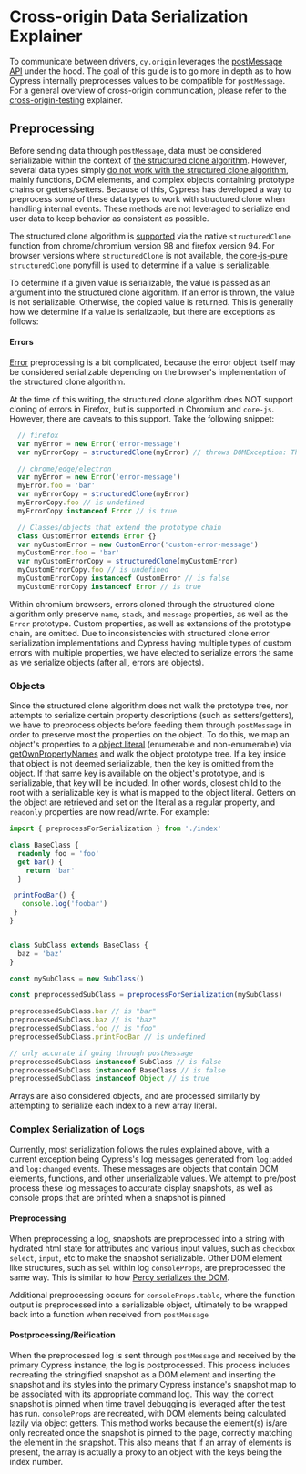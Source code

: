 # Cross-origin Data Serialization Explainer

To communicate between drivers, `cy.origin` leverages the [postMessage API](https://developer.mozilla.org/en-US/docs/Web/API/Window/postMessage) under the hood. The goal of this guide is to go more in depth as to how Cypress internally preprocesses values to be compatible for `postMessage`. For a general overview of cross-origin communication, please refer to the [cross-origin-testing](../../../cross-origin-testing.md#cross-origin-communication) explainer.

## Preprocessing

Before sending data through `postMessage`, data must be considered serializable within the context of [the structured clone algorithm](https://developer.mozilla.org/en-US/docs/Web/API/Web_Workers_API/Structured_clone_algorithm). However, several data types simply [do not work with the structured clone algorithm](https://developer.mozilla.org/en-US/docs/Web/API/Web_Workers_API/Structured_clone_algorithm#things_that_dont_work_with_structured_clone), mainly functions, DOM elements, and complex objects containing prototype chains or getters/setters. Because of this, Cypress has developed a way to preprocess some of these data types to work with structured clone when handling internal events. These methods are not leveraged to serialize end user data to keep behavior as consistent as possible.

The structured clone algorithm is [supported](https://developer.mozilla.org/en-US/docs/Web/API/structuredClone#browser_compatibility) via the native `structuredClone` function from chrome/chromium version 98 and firefox version 94. For browser versions where `structuredClone` is not available, the [core-js-pure](https://github.com/zloirock/core-js/blob/master/packages/core-js/modules/web.structured-clone.js) `structuredClone` ponyfill is used to determine if a value is serializable.

To determine if a given value is serializable, the value is passed as an argument into the structured clone algorithm. If an error is thrown, the value is not serializable. Otherwise, the copied value is returned. This is generally how we determine if a value is serializable, but there are exceptions as follows:

#### Errors

[Error](https://developer.mozilla.org/en-US/docs/Web/JavaScript/Reference/Global_Objects/Error) preprocessing is a bit complicated, because the error object itself may be considered serializable depending on the browser's implementation of the structured clone algorithm.

At the time of this writing, the structured clone algorithm does NOT support cloning of errors in Firefox, but is supported in Chromium and `core-js`. However, there are caveats to this support. Take the following snippet:

```js
  // firefox
  var myError = new Error('error-message') 
  var myErrorCopy = structuredClone(myError) // throws DOMException: The object could not be cloned

  // chrome/edge/electron
  var myError = new Error('error-message') 
  myError.foo = 'bar'
  var myErrorCopy = structuredClone(myError)
  myErrorCopy.foo // is undefined
  myErrorCopy instanceof Error // is true

  // Classes/objects that extend the prototype chain
  class CustomError extends Error {}
  var myCustomError = new CustomError('custom-error-message') 
  myCustomError.foo = 'bar'
  var myCustomErrorCopy = structuredClone(myCustomError)
  myCustomErrorCopy.foo // is undefined
  myCustomErrorCopy instanceof CustomError // is false
  myCustomErrorCopy instanceof Error // is true

```

Within chromium browsers, errors cloned through the structured clone algorithm only preserve `name`, `stack`, and `message` properties, as well as the `Error` prototype. Custom properties, as well as extensions of the prototype chain, are omitted. Due to inconsistencies with structured clone error serialization implementations and Cypress having multiple types of custom errors with multiple properties, we have elected to serialize errors the same as we serialize objects (after all, errors are objects).

### Objects

Since the structured clone algorithm does not walk the prototype tree, nor attempts to serialize certain property descriptions (such as setters/getters), we have to preprocess objects before feeding them through `postMessage` in order to preserve most the properties on the object. To do this, we map an object's properties to a [object literal](https://developer.mozilla.org/en-US/docs/Web/JavaScript/Guide/Grammar_and_types#object_literals) (enumerable and non-enumerable) via [getOwnPropertyNames](https://developer.mozilla.org/en-US/docs/Web/JavaScript/Reference/Global_Objects/Object/getOwnPropertyNames) and walk the object prototype tree. If a key inside that object is not deemed serializable, then the key is omitted from the object. If that same key is available on the object's prototype, and is serializable, that key will be included. In other words, closest child to the root with a serializable key is what is mapped to the object literal. Getters on the object are retrieved and set on the literal as a regular property, and `readonly` properties are now read/write. For example:

```ts
import { preprocessForSerialization } from './index'

class BaseClass {
  readonly foo = 'foo'
  get bar() {
    return 'bar'
  }

 printFooBar() {
   console.log('foobar')
 }
}


class SubClass extends BaseClass {
  baz = 'baz' 
}

const mySubClass = new SubClass()

const preprocessedSubClass = preprocessForSerialization(mySubClass)

preprocessedSubClass.bar // is "bar"
preprocessedSubClass.baz // is "baz"
preprocessedSubClass.foo // is "foo"
preprocessedSubClass.printFooBar // is undefined

// only accurate if going through postMessage
preprocessedSubClass instanceof SubClass // is false
preprocessedSubClass instanceof BaseClass // is false
preprocessedSubClass instanceof Object // is true
```

Arrays are also considered objects, and are processed similarly by attempting to serialize each index to a new array literal.

### Complex Serialization of Logs

Currently, most serialization follows the rules explained above, with a current exception being Cypress's log messages generated from `log:added` and `log:changed` events. These messages are objects that contain DOM elements, functions, and other unserializable values. We attempt to pre/post process these log messages to accurate display snapshots, as well as console props that are printed when a snapshot is pinned

#### Preprocessing

When preprocessing a log, snapshots are preprocessed into a string with hydrated html state for attributes and various input values, such as `checkbox` `select`, `input`, etc to make the snapshot serializable. Other DOM element like structures, such as `$el` within log `consoleProps`, are preprocessed the same way. This is similar to how [Percy serializes the DOM](https://github.com/percy/cli/blob/master/packages/dom/src/serialize-inputs.js).

Additional preprocessing occurs for `consoleProps.table`, where the function output is preprocessed into a serializable object, ultimately to be wrapped back into a function when received from `postMessage`

#### Postprocessing/Reification

When the preprocessed log is sent through `postMessage` and received by the primary Cypress instance, the log is postprocessed. This process includes recreating the stringified snapshot as a DOM element and inserting the snapshot and its styles into the primary Cypress instance's snapshot map to be associated with its appropriate command log. This way, the correct snapshot is pinned when time travel debugging is leveraged after the test has run. `consoleProps` are recreated, with DOM elements being calculated lazily via object getters. This method works because the element(s) is/are only recreated once the snapshot is pinned to the page, correctly matching the element in the snapshot. This also means that if an array of elements is present, the array is actually a proxy to an object with the keys being the index number.